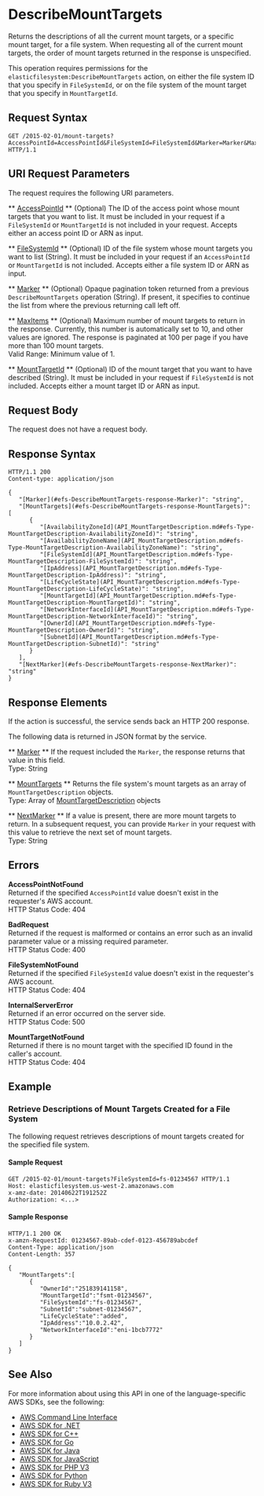 # DescribeMountTargets<a name="API_DescribeMountTargets"></a>

Returns the descriptions of all the current mount targets, or a specific mount target, for a file system\. When requesting all of the current mount targets, the order of mount targets returned in the response is unspecified\.

This operation requires permissions for the `elasticfilesystem:DescribeMountTargets` action, on either the file system ID that you specify in `FileSystemId`, or on the file system of the mount target that you specify in `MountTargetId`\.

## Request Syntax<a name="API_DescribeMountTargets_RequestSyntax"></a>

```
GET /2015-02-01/mount-targets?AccessPointId=AccessPointId&FileSystemId=FileSystemId&Marker=Marker&MaxItems=MaxItems&MountTargetId=MountTargetId HTTP/1.1
```

## URI Request Parameters<a name="API_DescribeMountTargets_RequestParameters"></a>

The request requires the following URI parameters\.

 ** [AccessPointId](#API_DescribeMountTargets_RequestSyntax) **   <a name="efs-DescribeMountTargets-request-AccessPointId"></a>
\(Optional\) The ID of the access point whose mount targets that you want to list\. It must be included in your request if a `FileSystemId` or `MountTargetId` is not included in your request\. Accepts either an access point ID or ARN as input\.

 ** [FileSystemId](#API_DescribeMountTargets_RequestSyntax) **   <a name="efs-DescribeMountTargets-request-FileSystemId"></a>
\(Optional\) ID of the file system whose mount targets you want to list \(String\)\. It must be included in your request if an `AccessPointId` or `MountTargetId` is not included\. Accepts either a file system ID or ARN as input\.

 ** [Marker](#API_DescribeMountTargets_RequestSyntax) **   <a name="efs-DescribeMountTargets-request-Marker"></a>
\(Optional\) Opaque pagination token returned from a previous `DescribeMountTargets` operation \(String\)\. If present, it specifies to continue the list from where the previous returning call left off\.

 ** [MaxItems](#API_DescribeMountTargets_RequestSyntax) **   <a name="efs-DescribeMountTargets-request-MaxItems"></a>
\(Optional\) Maximum number of mount targets to return in the response\. Currently, this number is automatically set to 10, and other values are ignored\. The response is paginated at 100 per page if you have more than 100 mount targets\.  
Valid Range: Minimum value of 1\.

 ** [MountTargetId](#API_DescribeMountTargets_RequestSyntax) **   <a name="efs-DescribeMountTargets-request-MountTargetId"></a>
\(Optional\) ID of the mount target that you want to have described \(String\)\. It must be included in your request if `FileSystemId` is not included\. Accepts either a mount target ID or ARN as input\.

## Request Body<a name="API_DescribeMountTargets_RequestBody"></a>

The request does not have a request body\.

## Response Syntax<a name="API_DescribeMountTargets_ResponseSyntax"></a>

```
HTTP/1.1 200
Content-type: application/json

{
   "[Marker](#efs-DescribeMountTargets-response-Marker)": "string",
   "[MountTargets](#efs-DescribeMountTargets-response-MountTargets)": [ 
      { 
         "[AvailabilityZoneId](API_MountTargetDescription.md#efs-Type-MountTargetDescription-AvailabilityZoneId)": "string",
         "[AvailabilityZoneName](API_MountTargetDescription.md#efs-Type-MountTargetDescription-AvailabilityZoneName)": "string",
         "[FileSystemId](API_MountTargetDescription.md#efs-Type-MountTargetDescription-FileSystemId)": "string",
         "[IpAddress](API_MountTargetDescription.md#efs-Type-MountTargetDescription-IpAddress)": "string",
         "[LifeCycleState](API_MountTargetDescription.md#efs-Type-MountTargetDescription-LifeCycleState)": "string",
         "[MountTargetId](API_MountTargetDescription.md#efs-Type-MountTargetDescription-MountTargetId)": "string",
         "[NetworkInterfaceId](API_MountTargetDescription.md#efs-Type-MountTargetDescription-NetworkInterfaceId)": "string",
         "[OwnerId](API_MountTargetDescription.md#efs-Type-MountTargetDescription-OwnerId)": "string",
         "[SubnetId](API_MountTargetDescription.md#efs-Type-MountTargetDescription-SubnetId)": "string"
      }
   ],
   "[NextMarker](#efs-DescribeMountTargets-response-NextMarker)": "string"
}
```

## Response Elements<a name="API_DescribeMountTargets_ResponseElements"></a>

If the action is successful, the service sends back an HTTP 200 response\.

The following data is returned in JSON format by the service\.

 ** [Marker](#API_DescribeMountTargets_ResponseSyntax) **   <a name="efs-DescribeMountTargets-response-Marker"></a>
If the request included the `Marker`, the response returns that value in this field\.  
Type: String

 ** [MountTargets](#API_DescribeMountTargets_ResponseSyntax) **   <a name="efs-DescribeMountTargets-response-MountTargets"></a>
Returns the file system's mount targets as an array of `MountTargetDescription` objects\.  
Type: Array of [MountTargetDescription](API_MountTargetDescription.md) objects

 ** [NextMarker](#API_DescribeMountTargets_ResponseSyntax) **   <a name="efs-DescribeMountTargets-response-NextMarker"></a>
If a value is present, there are more mount targets to return\. In a subsequent request, you can provide `Marker` in your request with this value to retrieve the next set of mount targets\.  
Type: String

## Errors<a name="API_DescribeMountTargets_Errors"></a>

 **AccessPointNotFound**   
Returned if the specified `AccessPointId` value doesn't exist in the requester's AWS account\.  
HTTP Status Code: 404

 **BadRequest**   
Returned if the request is malformed or contains an error such as an invalid parameter value or a missing required parameter\.  
HTTP Status Code: 400

 **FileSystemNotFound**   
Returned if the specified `FileSystemId` value doesn't exist in the requester's AWS account\.  
HTTP Status Code: 404

 **InternalServerError**   
Returned if an error occurred on the server side\.  
HTTP Status Code: 500

 **MountTargetNotFound**   
Returned if there is no mount target with the specified ID found in the caller's account\.  
HTTP Status Code: 404

## Example<a name="API_DescribeMountTargets_Examples"></a>

### Retrieve Descriptions of Mount Targets Created for a File System<a name="API_DescribeMountTargets_Example_1"></a>

The following request retrieves descriptions of mount targets created for the specified file system\. 

#### Sample Request<a name="API_DescribeMountTargets_Example_1_Request"></a>

```
GET /2015-02-01/mount-targets?FileSystemId=fs-01234567 HTTP/1.1
Host: elasticfilesystem.us-west-2.amazonaws.com
x-amz-date: 20140622T191252Z
Authorization: <...>
```

#### Sample Response<a name="API_DescribeMountTargets_Example_1_Response"></a>

```
HTTP/1.1 200 OK
x-amzn-RequestId: 01234567-89ab-cdef-0123-456789abcdef
Content-Type: application/json
Content-Length: 357

{
   "MountTargets":[
      {
         "OwnerId":"251839141158",
         "MountTargetId":"fsmt-01234567",
         "FileSystemId":"fs-01234567",
         "SubnetId":"subnet-01234567",
         "LifeCycleState":"added",
         "IpAddress":"10.0.2.42",
         "NetworkInterfaceId":"eni-1bcb7772"
      }
   ]
}
```

## See Also<a name="API_DescribeMountTargets_SeeAlso"></a>

For more information about using this API in one of the language\-specific AWS SDKs, see the following:
+  [AWS Command Line Interface](https://docs.aws.amazon.com/goto/aws-cli/elasticfilesystem-2015-02-01/DescribeMountTargets) 
+  [AWS SDK for \.NET](https://docs.aws.amazon.com/goto/DotNetSDKV3/elasticfilesystem-2015-02-01/DescribeMountTargets) 
+  [AWS SDK for C\+\+](https://docs.aws.amazon.com/goto/SdkForCpp/elasticfilesystem-2015-02-01/DescribeMountTargets) 
+  [AWS SDK for Go](https://docs.aws.amazon.com/goto/SdkForGoV1/elasticfilesystem-2015-02-01/DescribeMountTargets) 
+  [AWS SDK for Java](https://docs.aws.amazon.com/goto/SdkForJava/elasticfilesystem-2015-02-01/DescribeMountTargets) 
+  [AWS SDK for JavaScript](https://docs.aws.amazon.com/goto/AWSJavaScriptSDK/elasticfilesystem-2015-02-01/DescribeMountTargets) 
+  [AWS SDK for PHP V3](https://docs.aws.amazon.com/goto/SdkForPHPV3/elasticfilesystem-2015-02-01/DescribeMountTargets) 
+  [AWS SDK for Python](https://docs.aws.amazon.com/goto/boto3/elasticfilesystem-2015-02-01/DescribeMountTargets) 
+  [AWS SDK for Ruby V3](https://docs.aws.amazon.com/goto/SdkForRubyV3/elasticfilesystem-2015-02-01/DescribeMountTargets) 